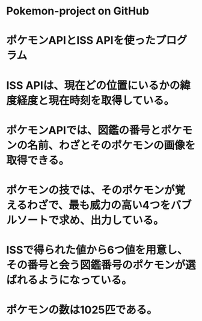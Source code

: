 # Pokemon-project on GitHub
# ポケモンAPIとISS APIを使ったプログラム
# ISS APIは、現在どの位置にいるかの緯度経度と現在時刻を取得している。
# ポケモンAPIでは、図鑑の番号とポケモンの名前、わざとそのポケモンの画像を取得できる。
# ポケモンの技では、そのポケモンが覚えるわざで、最も威力の高い4つをバブルソートで求め、出力している。

# ISSで得られた値から6つ値を用意し、その番号と会う図鑑番号のポケモンが選ばれるようになっている。
# ポケモンの数は1025匹である。
